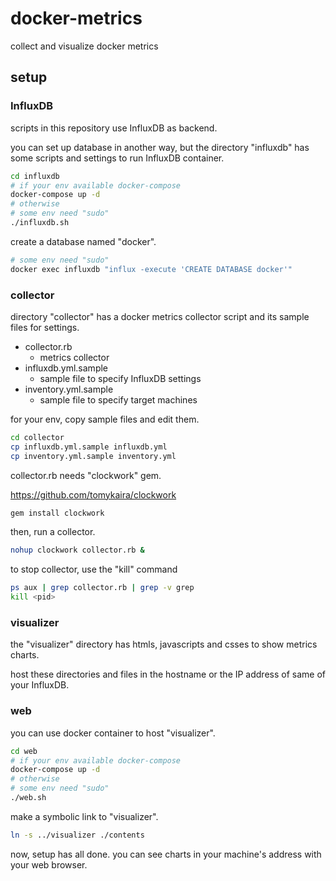 docker-metrics
==============

collect and visualize docker metrics

setup
-----

### InfluxDB

scripts in this repository use InfluxDB as backend.

you can set up database in another way, but the directory "influxdb" has some scripts and settings to run InfluxDB container.

```sh
cd influxdb
# if your env available docker-compose
docker-compose up -d
# otherwise
# some env need "sudo"
./influxdb.sh
```

create a database named "docker".

```sh
# some env need "sudo"
docker exec influxdb "influx -execute 'CREATE DATABASE docker'"
```

### collector

directory "collector" has a docker metrics collector script and its sample files for settings.

- collector.rb
    - metrics collector
- influxdb.yml.sample
    - sample file to specify InfluxDB settings
- inventory.yml.sample
    - sample file to specify target machines

for your env, copy sample files and edit them.

```sh
cd collector
cp influxdb.yml.sample influxdb.yml
cp inventory.yml.sample inventory.yml
```

collector.rb needs "clockwork" gem.

https://github.com/tomykaira/clockwork

```sh
gem install clockwork
```

then, run a collector.

```sh
nohup clockwork collector.rb &
```

to stop collector, use the "kill" command

```sh
ps aux | grep collector.rb | grep -v grep
kill <pid>
```

### visualizer

the "visualizer" directory has htmls, javascripts and csses to show metrics charts.

host these directories and files in the hostname or the IP address of same of your InfluxDB.

### web

you can use docker container to host "visualizer".

```sh
cd web
# if your env available docker-compose
docker-compose up -d
# otherwise
# some env need "sudo"
./web.sh
```

make a symbolic link to "visualizer".

```sh
ln -s ../visualizer ./contents
```

now, setup has all done.
you can see charts in your machine's address with your web browser.
